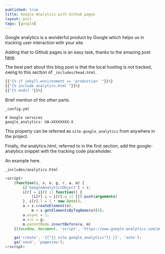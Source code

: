 ```yaml
---
published: true
title: Google Analytics with Github pages
layout: post
tags: [google]
---
```

Google analytics is a wonderful product by Google which helps us in tracking user interaction with your site.

Adding that to Github pages is an easy task, thanks to the amazing post [here](https://desiredpersona.com/google-analytics-jekyll/).

The best part about this blog post is that the local hosting is not tracked, owing to this section of `_includes/head.html`.

```javascript
{{"{% if jekyll.environment == 'production' "}}%}
{{"{% include analytics.html "}}%}
{{"{% endif "}}%}
```

Brief mention of the other parts.

`_config.yml`


```
# Google services
google_analytics: UA—XXXXXXXX-X
```

This property can be referred as `site.google_analytics` from anywhere in the project.

Finally, the analytics.html, referred to in the first section, add the google-analytics snippet with the tracking code placeholder.

An example here.


`_includes/analytics.html`


``` javascript
<script>
    (function(i, s, o, g, r, a, m) {
        i['GoogleAnalyticsObject'] = r;
        i[r] = i[r] || function() {
            (i[r].q = i[r].q || []).push(arguments)
        }, i[r].l = 1 * new Date();
        a = s.createElement(o),
            m = s.getElementsByTagName(o)[0];
        a.async = 1;
        a.src = g;
        m.parentNode.insertBefore(a, m)
    })(window, document, 'script', 'https://www.google-analytics.com/analytics.js', 'ga');

    ga('create', '{{"{{ site.google_analytics"}} }}', 'auto');
    ga('send', 'pageview');
</script>

```
